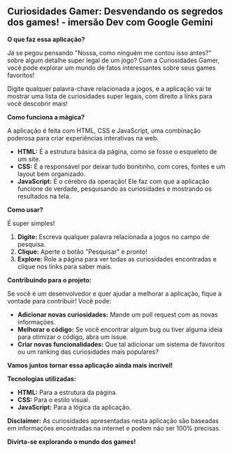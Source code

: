 ## Curiosidades Gamer: Desvendando os segredos dos games! - imersão Dev com Google Gemini

**O que faz essa aplicação?**

Já se pegou pensando "Nossa, como ninguém me contou isso antes?" sobre algum detalhe super legal de um jogo? Com a Curiosidades Gamer, você pode explorar um mundo de fatos interessantes sobre seus games favoritos! 

Digite qualquer palavra-chave relacionada a jogos, e a aplicação vai te mostrar uma lista de curiosidades super legais, com direito a links para você descobrir mais! 

**Como funciona a mágica?**

A aplicação é feita com HTML, CSS e JavaScript, uma combinação poderosa para criar experiências interativas na web. 

* **HTML:** É a estrutura básica da página, como se fosse o esqueleto de um site.
* **CSS:** É a responsável por deixar tudo bonitinho, com cores, fontes e um layout bem organizado.
* **JavaScript:** É o cérebro da operação! Ele faz com que a aplicação funcione de verdade, pesquisando as curiosidades e mostrando os resultados na tela.

**Como usar?**

É super simples! 

1. **Digite:** Escreva qualquer palavra relacionada a jogos no campo de pesquisa.
2. **Clique:** Aperte o botão "Pesquisar" e pronto!
3. **Explore:** Role a página para ver todas as curiosidades encontradas e clique nos links para saber mais.

**Contribuindo para o projeto:**

Se você é um desenvolvedor e quer ajudar a melhorar a aplicação, fique à vontade para contribuir! Você pode:

* **Adicionar novas curiosidades:** Mande um pull request com as novas informações.
* **Melhorar o código:** Se você encontrar algum bug ou tiver alguma ideia para otimizar o código, abra um issue.
* **Criar novas funcionalidades:** Que tal adicionar um sistema de favoritos ou um ranking das curiosidades mais populares?

**Vamos juntos tornar essa aplicação ainda mais incrível!**

**Tecnologias utilizadas:**

* **HTML:** Para a estrutura da página.
* **CSS:** Para o estilo visual.
* **JavaScript:** Para a lógica da aplicação.

**Disclaimer:** As curiosidades apresentadas nesta aplicação são baseadas em informações encontradas na internet e podem não ser 100% precisas. 

**Divirta-se explorando o mundo dos games!**
